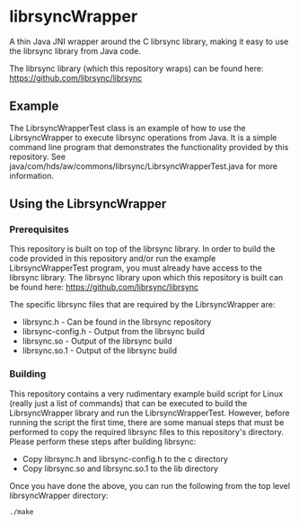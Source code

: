 # librsyncWrapper
A thin Java JNI wrapper around the C librsync library, making it easy to use the librsync library from Java code.

The librsync library (which this repository wraps) can be found here:  https://github.com/librsync/librsync

## Example
The LibrsyncWrapperTest class is an example of how to use the LibrsyncWrapper to execute librsync operations
from Java.  It is a simple command line program that demonstrates the functionality provided by this repository.
See java/com/hds/aw/commons/librsync/LibrsyncWrapperTest.java for more information.

## Using the LibrsyncWrapper
### Prerequisites
This repository is built on top of the librsync library.  In order to build the code provided in this repository
and/or run the example LibrsyncWrapperTest program, you must already have access to the librsync library.
The librsync library upon which this repository is built can be found here:  https://github.com/librsync/librsync

The specific librsync files that are required by the LibrsyncWrapper are:
* librsync.h  - Can be found in the librsync repository
* librsync-config.h - Output from the librsync build
* librsync.so - Output of the librsync build
* librsync.so.1 - Output of the librsync build

### Building
This repository contains a very rudimentary example build script for Linux (really just a list of commands) that can be
executed to build the LibrsyncWrapper library and run the LibrsyncWrapperTest.  However, before running the script the
first time, there are some manual steps that must be performed to copy the required librsync files to this repository's directory.  Please perform these steps after building librsync:

* Copy librsync.h and librsync-config.h to the c directory
* Copy librsync.so and librsync.so.1 to the lib directory

Once you have done the above, you can run the following from the top level librsyncWrapper directory:

```
./make
```

